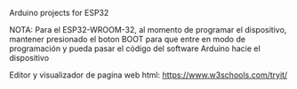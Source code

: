 Arduino projects for ESP32

NOTA: Para el ESP32-WROOM-32, al momento de programar el dispositivo, mantener presionado el boton BOOT para que entre en modo de programación y pueda pasar el código del software Arduino hacie el dispositivo

Editor y visualizador de pagina web html: https://www.w3schools.com/tryit/
